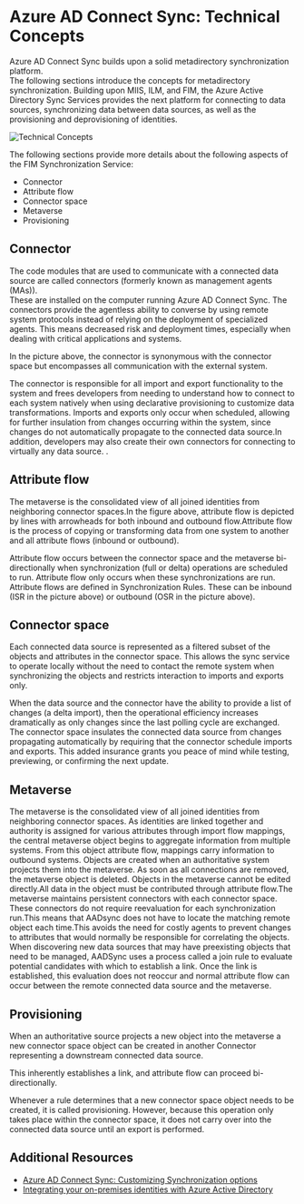 <properties
	pageTitle="Azure AD Connect sync: Technical concepts | Windows Azure"
	description="Explains the technical concepts of Azure AD Connect sync."
	services="active-directory"
	documentationCenter=""
	authors="markusvi"
	manager="stevenpo"
	editor=""/>

<tags
	ms.service="active-directory"
	ms.date="11/09/2015"
	wacn.date=""/>


# Azure AD Connect Sync: Technical Concepts

Azure AD Connect Sync builds upon a solid metadirectory synchronization platform.<br> 
The following sections introduce the concepts for metadirectory synchronization.
Building upon MIIS, ILM, and FIM, the Azure Active Directory Sync Services provides the next platform for connecting to data sources, synchronizing data between data sources, as well as the provisioning and deprovisioning of identities.

![Technical Concepts][1]
 


The following sections provide more details about the following aspects of the FIM Synchronization Service: 

- Connector
- Attribute flow
- Connector space
- Metaverse
- Provisioning

## Connector

The code modules that are used to communicate with a connected data source are called connectors (formerly known as  management agents (MAs)).<br> 
These are installed on the computer running Azure AD Connect Sync. 
The connectors provide the agentless ability to converse by using remote system protocols instead of relying on the deployment of specialized agents. This means decreased risk and deployment times, especially when dealing with critical applications and systems.

In the picture above, the connector is synonymous with the connector space but encompasses all communication with the external system.

The connector is responsible for all import and export functionality to the system and frees developers from needing to understand how to connect to each system natively when using declarative provisioning to customize data transformations.
Imports and exports only occur when scheduled, allowing for further insulation from changes occurring within the system, since changes do not automatically propagate to the connected data source.In addition, developers may also create their own connectors for connecting to virtually any data source. .
 




## Attribute flow

The metaverse is the consolidated view of all joined identities from neighboring connector spaces.In the figure above, attribute flow is depicted by lines with arrowheads for both inbound and outbound flow.Attribute flow is the process of copying or transforming data from one system to another and all attribute flows (inbound or outbound).

Attribute flow occurs between the connector space and the metaverse bi-directionally when synchronization (full or delta) operations are scheduled to run.
Attribute flow only occurs when these synchronizations are run. Attribute flows are defined in Synchronization Rules. These can be inbound (ISR in the picture above) or outbound (OSR in the picture above). 
 

## Connector space

Each connected data source is represented as a filtered subset of the objects and attributes in the connector space.
This allows the sync service to operate locally without the need to contact the remote system when synchronizing the objects and restricts interaction to imports and exports only.

When the data source and the connector have the ability to provide a list of changes (a delta import), then the operational efficiency increases dramatically as only changes since the last polling cycle are exchanged. The connector space insulates the connected data source from changes propagating automatically by requiring that the connector schedule imports and exports. 
This added insurance grants you peace of mind while testing, previewing, or confirming the next update.
 




## Metaverse

The metaverse is the consolidated view of all joined identities from neighboring connector spaces.
As identities are linked together and authority is assigned for various attributes through import flow mappings, the central metaverse object begins to aggregate information from multiple systems. 
From this object attribute flow, mappings carry information to outbound systems. 
Objects are created when an authoritative system projects them into the metaverse. 
As soon as all connections are removed, the metaverse object is deleted. 
Objects in the metaverse cannot be edited directly.All data in the object must be contributed through attribute flow.The metaverse maintains persistent connectors with each connector space. 
These connectors do not require reevaluation for each synchronization run.This means that AADsync does not have to locate the matching remote object each time.This avoids the need for costly agents to prevent changes to attributes that would normally be responsible for correlating the objects. 
When discovering new data sources that may have preexisting objects that need to be managed, AADSync uses a process called a join rule to evaluate potential candidates with which to establish a link. 
Once the link is established, this evaluation does not reoccur and normal attribute flow can occur between the remote connected data source and the metaverse. 
 




## Provisioning

When an authoritative source projects a new object into the metaverse a new connector space object can be created in another Connector representing a downstream connected data source. <br> 

This inherently establishes a link, and attribute flow can proceed bi-directionally.

Whenever a rule determines that a new connector space object needs to be created, it is called provisioning. However, because this operation only takes place within the connector space, it does not carry over into the connected data source until an export is performed.

## Additional Resources

* [Azure AD Connect Sync: Customizing Synchronization options](/documentation/articles/active-directory-aadconnectsync-whatis)
* [Integrating your on-premises identities with Azure Active Directory](/documentation/articles/active-directory-aadconnect)

<!--Image references-->
[1]: ./media/active-directory-aadsync-technical-concepts/ic750598.png
